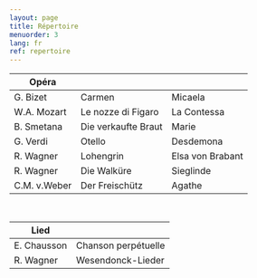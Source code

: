 ```yaml
---
layout: page
title: Répertoire
menuorder: 3
lang: fr
ref: repertoire
---
```




|Opéra  | | |
| -------- | ----- | ---- |
| G. Bizet | Carmen | Micaela |
| W.A. Mozart | Le nozze di Figaro | La Contessa |
| B. Smetana | Die verkaufte Braut | Marie |
| G. Verdi | Otello | Desdemona |
| R. Wagner | Lohengrin | Elsa von Brabant |
| R. Wagner | Die Walküre | Sieglinde |
| C.M. v.Weber | Der Freischütz | Agathe |

&nbsp;
 

|Lied| | 
| -------- | ----- |
| E. Chausson | Chanson perpétuelle |
| R. Wagner | Wesendonck-Lieder |

